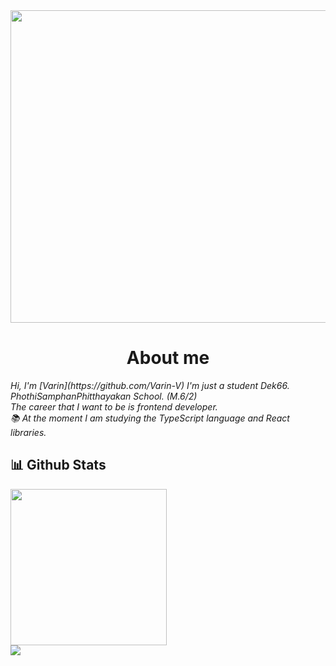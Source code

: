 <img src ="https://media3.giphy.com/media/3osxY9kuM2NGUfvThe/giphy.gif?cid=ecf05e47u92yupd3803lxlcwr2ac9sfjcrdgmil2b0c15fa7&rid=giphy.gif&ct=g" width ="1000px" height ="500px"/>


<h1 align="center">About me</h1>
<i>Hi, I'm [Varin](https://github.com/Varin-V) I'm just a student Dek66.</i><br>
<i>PhothiSamphanPhitthayakan School. (M.6/2)</i><br>
<i>The career that I want to be is frontend developer.</i><br>
<i>📚 At the moment I am studying the TypeScript language and React libraries.</i><br>







## 📊 Github Stats


<img src="https://github-readme-stats.vercel.app/api/top-langs?username=Varin471&langs_count=10&show_icons=true&locale=en&layout=compact&theme=tokyonight " height="250px" />

<br/>
<img src="https://github-readme-stats.vercel.app/api?username=Varin471&show_icons=true&theme=tokyonight" />

